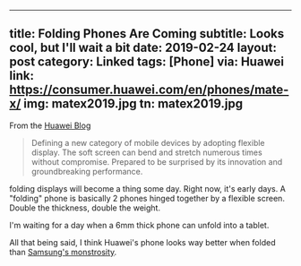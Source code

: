 
---
title: Folding Phones Are Coming
subtitle: Looks cool, but I'll wait a bit
date: 2019-02-24
layout: post
category: Linked
tags: [Phone]
via: Huawei
link: https://consumer.huawei.com/en/phones/mate-x/
img: matex2019.jpg
tn: matex2019.jpg
---

From the [Huawei Blog][1]

 >Defining a new category of mobile devices by adopting flexible display. The soft screen can bend and stretch numerous times without compromise. Prepared to be surprised by its innovation and groundbreaking performance.

folding displays will become a thing some day. Right now, it's early days. A "folding" phone is basically 2 phones hinged together by a flexible screen. Double the thickness, double the weight. 

I'm waiting for a day when a 6mm thick phone can unfold into a tablet.

All that being said, I think Huawei's phone looks way better when folded than [Samsung's monstrosity][2].

[1]: https://consumer.huawei.com/en/phones/mate-x/
[2]: https://www.theverge.com/2019/2/20/18231249/samsung-galaxy-fold-folding-phone-features-screen-photos-size-announcement
